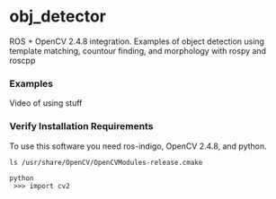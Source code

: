# obj_detector
ROS + OpenCV 2.4.8 integration.  Examples of object detection using  template matching, countour finding, and morphology with rospy and roscpp


### Examples
Video of using stuff


### Verify Installation Requirements 
To use this software you need ros-indigo, OpenCV 2.4.8, and python.  
```
ls /usr/share/OpenCV/OpenCVModules-release.cmake

python 
 >>> import cv2

```


